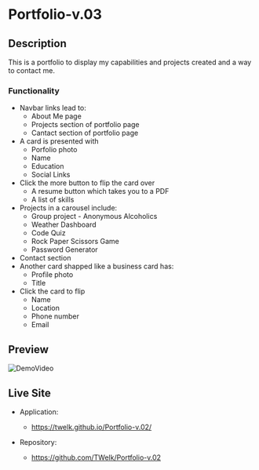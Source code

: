 # Portfolio-v.03

## Description
This is a portfolio to display my capabilities and projects created and a way to contact me.

### Functionality
- Navbar links lead to:
    - About Me page
    - Projects section of portfolio page
    - Cantact section of portfolio page
- A card is presented with
    - Porfolio photo
    - Name
    - Education
    - Social Links
- Click the more button to flip the card over
    - A resume button which takes you to a PDF
    - A list of skills
- Projects in a carousel include:
    - Group project - Anonymous Alcoholics
    - Weather Dashboard
    - Code Quiz
    - Rock Paper Scissors Game
    - Password Generator
- Contact section
- Another card shapped like a business card has:
    - Profile photo
    - Title
- Click the card to flip
    - Name
    - Location
    - Phone number
    - Email

## Preview
![DemoVideo](./Assets/Images/Protfolio-v2.gif)

## Live Site
* Application:
    * https://twelk.github.io/Portfolio-v.02/

* Repository:
    * https://github.com/TWelk/Portfolio-v.02
